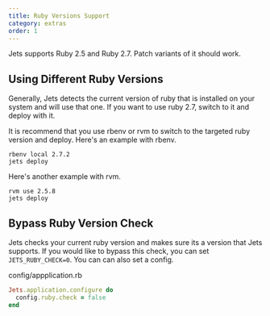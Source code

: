 ```yaml
---
title: Ruby Versions Support
category: extras
order: 1
---
```


Jets supports Ruby 2.5 and Ruby 2.7. Patch variants of it should work.

## Using Different Ruby Versions

Generally, Jets detects the current version of ruby that is installed on your system and will use that one. If you want to use ruby 2.7, switch to it and deploy with it.

It is recommend that you use rbenv or rvm to switch to the targeted ruby version and deploy.  Here's an example with rbenv.

    rbenv local 2.7.2
    jets deploy

Here's another example with rvm.

    rvm use 2.5.8
    jets deploy

## Bypass Ruby Version Check

Jets checks your current ruby version and makes sure its a version that Jets supports. If you would like to bypass this check, you can set `JETS_RUBY_CHECK=0`. You can can also set a config.

config/appplication.rb

```ruby
Jets.application.configure do
  config.ruby.check = false
end
```
